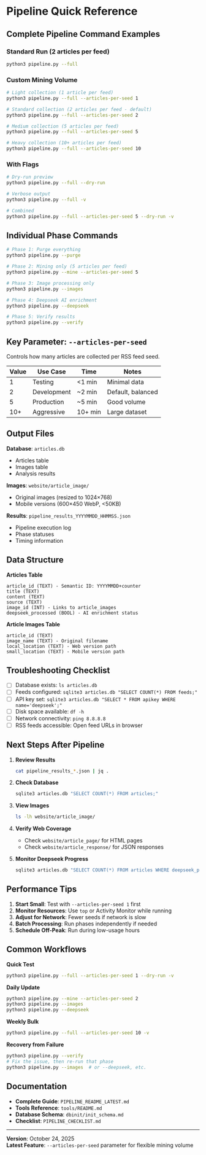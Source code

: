 # Pipeline Quick Reference

## Complete Pipeline Command Examples

### Standard Run (2 articles per feed)
```bash
python3 pipeline.py --full
```

### Custom Mining Volume
```bash
# Light collection (1 article per feed)
python3 pipeline.py --full --articles-per-seed 1

# Standard collection (2 articles per feed - default)
python3 pipeline.py --full --articles-per-seed 2

# Medium collection (5 articles per feed)
python3 pipeline.py --full --articles-per-seed 5

# Heavy collection (10+ articles per feed)
python3 pipeline.py --full --articles-per-seed 10
```

### With Flags
```bash
# Dry-run preview
python3 pipeline.py --full --dry-run

# Verbose output
python3 pipeline.py --full -v

# Combined
python3 pipeline.py --full --articles-per-seed 5 --dry-run -v
```

## Individual Phase Commands

```bash
# Phase 1: Purge everything
python3 pipeline.py --purge

# Phase 2: Mining only (5 articles per feed)
python3 pipeline.py --mine --articles-per-seed 5

# Phase 3: Image processing only
python3 pipeline.py --images

# Phase 4: Deepseek AI enrichment
python3 pipeline.py --deepseek

# Phase 5: Verify results
python3 pipeline.py --verify
```

## Key Parameter: `--articles-per-seed`

Controls how many articles are collected per RSS feed seed.

| Value | Use Case | Time | Notes |
|-------|----------|------|-------|
| 1 | Testing | <1 min | Minimal data |
| 2 | Development | ~2 min | Default, balanced |
| 5 | Production | ~5 min | Good volume |
| 10+ | Aggressive | 10+ min | Large dataset |

## Output Files

**Database**: `articles.db`
- Articles table
- Images table  
- Analysis results

**Images**: `website/article_image/`
- Original images (resized to 1024×768)
- Mobile versions (600×450 WebP, <50KB)

**Results**: `pipeline_results_YYYYMMDD_HHMMSS.json`
- Pipeline execution log
- Phase statuses
- Timing information

## Data Structure

**Articles Table**
```
article_id (TEXT) - Semantic ID: YYYYMMDD+counter
title (TEXT)
content (TEXT)
source (TEXT)
image_id (INT) - Links to article_images
deepseek_processed (BOOL) - AI enrichment status
```

**Article Images Table**
```
article_id (TEXT)
image_name (TEXT) - Original filename
local_location (TEXT) - Web version path
small_location (TEXT) - Mobile version path
```

## Troubleshooting Checklist

- [ ] Database exists: `ls articles.db`
- [ ] Feeds configured: `sqlite3 articles.db "SELECT COUNT(*) FROM feeds;"`
- [ ] API key set: `sqlite3 articles.db "SELECT * FROM apikey WHERE name='deepseek';"`
- [ ] Disk space available: `df -h`
- [ ] Network connectivity: `ping 8.8.8.8`
- [ ] RSS feeds accessible: Open feed URLs in browser

## Next Steps After Pipeline

1. **Review Results**
   ```bash
   cat pipeline_results_*.json | jq .
   ```

2. **Check Database**
   ```bash
   sqlite3 articles.db "SELECT COUNT(*) FROM articles;"
   ```

3. **View Images**
   ```bash
   ls -lh website/article_image/
   ```

4. **Verify Web Coverage**
   - Check `website/article_page/` for HTML pages
   - Check `website/article_response/` for JSON responses

5. **Monitor Deepseek Progress**
   ```bash
   sqlite3 articles.db "SELECT COUNT(*) FROM articles WHERE deepseek_processed=1;"
   ```

## Performance Tips

1. **Start Small**: Test with `--articles-per-seed 1` first
2. **Monitor Resources**: Use `top` or Activity Monitor while running
3. **Adjust for Network**: Fewer seeds if network is slow
4. **Batch Processing**: Run phases independently if needed
5. **Schedule Off-Peak**: Run during low-usage hours

## Common Workflows

**Quick Test**
```bash
python3 pipeline.py --full --articles-per-seed 1 --dry-run -v
```

**Daily Update**
```bash
python3 pipeline.py --mine --articles-per-seed 2
python3 pipeline.py --images
python3 pipeline.py --deepseek
```

**Weekly Bulk**
```bash
python3 pipeline.py --full --articles-per-seed 10 -v
```

**Recovery from Failure**
```bash
python3 pipeline.py --verify
# Fix the issue, then re-run that phase
python3 pipeline.py --images  # or --deepseek, etc.
```

## Documentation

- **Complete Guide**: `PIPELINE_README_LATEST.md`
- **Tools Reference**: `tools/README.md`
- **Database Schema**: `dbinit/init_schema.md`
- **Checklist**: `PIPELINE_CHECKLIST.md`

---

**Version**: October 24, 2025  
**Latest Feature**: `--articles-per-seed` parameter for flexible mining volume
